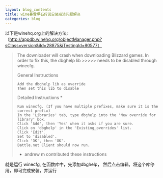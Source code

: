 ```yaml
---
layout: blog_contents
title: wine暴雪炉石传说安装崩溃问题解决
categories: blog
---
```


以下是winehq.org上的解决方法:
（http://appdb.winehq.org/objectManager.php?sClass=version&iId=28875&iTestingId=80577）
> The downloader will crash when downloading Blizzard games. In order to fix this, the dbghelp lib >>>>> needs to be disabled through winecfg.
> 
> General Instructions
> 
>     Add the dbghelp lib as override
>     Then set this lib to disable
> 
> Detailed Instructions *
> 
>     Run winecfg. (If you have multiple prefixes, make sure it is the correct prefix) 
>     In the 'Libraries' tab, type dbghelp into the 'New override for library' box.
>     Click 'Add', then 'Yes' when it asks if you are sure.
>     Click on 'dbghelp' in the 'Existing_overrides' list.
>     Click 'Edit'.
>     Set to 'disabled'.
>     Click 'OK', then 'OK'.
>     Battle.net Client should now run.
> 
> * andrew m contributed these instructions

就是运行 winecfg, 在函数库中，先添加dbghelp， 然后点击编辑，将这个库停用，即可完成安装，并运行